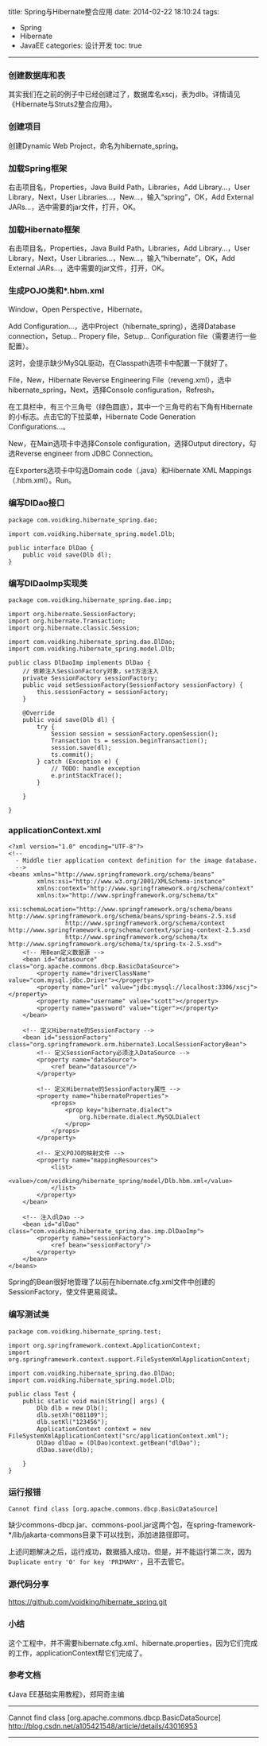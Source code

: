title: Spring与Hibernate整合应用
date: 2014-02-22 18:10:24
tags: 
- Spring
- Hibernate
- JavaEE
categories: 设计开发
toc: true
---

### 创建数据库和表
其实我们在之前的例子中已经创建过了，数据库名xscj，表为dlb。详情请见《Hibernate与Struts2整合应用》。

### 创建项目
创建Dynamic Web Project，命名为hibernate_spring。

### 加载Spring框架
右击项目名，Properties，Java Build Path，Libraries，Add Library…，User Library，Next，User Libraries…，New…，输入“spring”，OK，Add External JARs…，选中需要的jar文件，打开，OK。

### 加载Hibernate框架
右击项目名，Properties，Java Build Path，Libraries，Add Library…，User Library，Next，User Libraries…，New…，输入“hibernate”，OK，Add External JARs…，选中需要的jar文件，打开，OK。
<!--more-->
### 生成POJO类和*.hbm.xml
Window，Open Perspective，Hibernate。

Add Configuration…，选中Project（hibernate_spring），选择Database connection，Setup… Propery file，Setup… Configuration file（需要进行一些配置）。

这时，会提示缺少MySQL驱动，在Classpath选项卡中配置一下就好了。

File，New，Hibernate Reverse Engineering File（reveng.xml），选中hibernate_spring，Next，选择Console configuration，Refresh，

在工具栏中，有三个三角号（绿色圆底），其中一个三角号的右下角有Hibernate的小标志。点击它的下拉菜单，Hibernate Code Generation Configurations…。

New，在Main选项卡中选择Console configuration，选择Output directory，勾选Reverse engineer from JDBC Connection。

在Exporters选项卡中勾选Domain code（.java）和Hibernate XML Mappings（.hbm.xml）。Run。

### 编写DlDao接口
```
package com.voidking.hibernate_spring.dao;

import com.voidking.hibernate_spring.model.Dlb;

public interface DlDao {
	public void save(Dlb dl);
}

```

### 编写DlDaoImp实现类
```
package com.voidking.hibernate_spring.dao.imp;

import org.hibernate.SessionFactory;
import org.hibernate.Transaction;
import org.hibernate.classic.Session;

import com.voidking.hibernate_spring.dao.DlDao;
import com.voidking.hibernate_spring.model.Dlb;

public class DlDaoImp implements DlDao {
	// 依赖注入SessionFactory对象，set方法注入
	private SessionFactory sessionFactory;
	public void setSessionFactory(SessionFactory sessionFactory) {
		this.sessionFactory = sessionFactory;
	}

	@Override
	public void save(Dlb dl) {
		try {
			Session session = sessionFactory.openSession();
			Transaction ts = session.beginTransaction();
			session.save(dl);
			ts.commit();
		} catch (Exception e) {
			// TODO: handle exception
			e.printStackTrace();
		}
		
	}

}

```

### applicationContext.xml
```
<?xml version="1.0" encoding="UTF-8"?>
<!--
  - Middle tier application context definition for the image database.
  -->
<beans xmlns="http://www.springframework.org/schema/beans"
		xmlns:xsi="http://www.w3.org/2001/XMLSchema-instance"
		xmlns:context="http://www.springframework.org/schema/context"
		xmlns:tx="http://www.springframework.org/schema/tx"
		xsi:schemaLocation="http://www.springframework.org/schema/beans http://www.springframework.org/schema/beans/spring-beans-2.5.xsd
				http://www.springframework.org/schema/context http://www.springframework.org/schema/context/spring-context-2.5.xsd
				http://www.springframework.org/schema/tx http://www.springframework.org/schema/tx/spring-tx-2.5.xsd">
	<!-- 用Bean定义数据源 -->
	<bean id="datasource" class="org.apache.commons.dbcp.BasicDataSource">
		<property name="driverClassName" value="com.mysql.jdbc.Driver"></property>
		<property name="url" value="jdbc:mysql://localhost:3306/xscj"></property>
		<property name="username" value="scott"></property>
		<property name="password" value="tiger"></property>
	</bean>
	
	<!-- 定义Hibernate的SessionFactory -->
	<bean id="sessionFactory" class="org.springframework.orm.hibernate3.LocalSessionFactoryBean">
		<!-- 定义SessionFactory必须注入DataSource -->
		<property name="dataSource">
			<ref bean="datasource"/>
		</property>
		
		<!-- 定义Hibernate的SessionFactory属性 -->
		<property name="hibernateProperties">
			<props>
				<prop key="hibernate.dialect">
					org.hibernate.dialect.MySQLDialect
				</prop>
			</props>
		</property>
		
		<!-- 定义POJO的映射文件 -->
		<property name="mappingResources">
			<list>
				<value>/com/voidking/hibernate_spring/model/Dlb.hbm.xml</value>
			</list>
		</property>
	</bean>
	
	<!-- 注入dlDao -->
	<bean id="dlDao" class="com.voidking.hibernate_spring.dao.imp.DlDaoImp">
		<property name="sessionFactory">
			<ref bean="sessionFactory"/>
		</property>
	</bean>
</beans>

```
Spring的Bean很好地管理了以前在hibernate.cfg.xml文件中创建的SessionFactory，使文件更易阅读。

### 编写测试类
```
package com.voidking.hibernate_spring.test;

import org.springframework.context.ApplicationContext;
import org.springframework.context.support.FileSystemXmlApplicationContext;

import com.voidking.hibernate_spring.dao.DlDao;
import com.voidking.hibernate_spring.model.Dlb;

public class Test {
	public static void main(String[] args) {
		Dlb dlb = new Dlb();
		dlb.setXh("081109");
		dlb.setKl("123456");
		ApplicationContext context = new FileSystemXmlApplicationContext("src/applicationContext.xml");
		DlDao dlDao = (DlDao)context.getBean("dlDao");
		dlDao.save(dlb);
		
	}
}

```

### 运行报错
`Cannot find class [org.apache.commons.dbcp.BasicDataSource]`

缺少commons-dbcp.jar、commons-pool.jar这两个包，在spring-framework-\*/lib/jakarta-commons目录下可以找到，添加进路径即可。

上述问题解决之后，运行成功，数据插入成功。但是，并不能运行第二次，因为`Duplicate entry '0' for key 'PRIMARY'`，且不去管它。

### 源代码分享

https://github.com/voidking/hibernate_spring.git

### 小结
这个工程中，并不需要hibernate.cfg.xml、hibernate.properties，因为它们完成的工作，applicationContext帮它们完成了。

### 参考文档
《Java EE基础实用教程》，郑阿奇主编

------
Cannot find class [org.apache.commons.dbcp.BasicDataSource]
http://blog.csdn.net/a105421548/article/details/43016953

------

